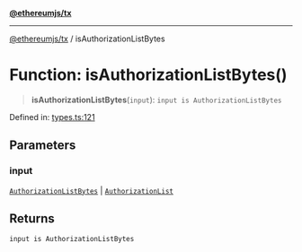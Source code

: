[**@ethereumjs/tx**](../README.md)

***

[@ethereumjs/tx](../README.md) / isAuthorizationListBytes

# Function: isAuthorizationListBytes()

> **isAuthorizationListBytes**(`input`): `input is AuthorizationListBytes`

Defined in: [types.ts:121](https://github.com/ethereumjs/ethereumjs-monorepo/blob/master/packages/tx/src/types.ts#L121)

## Parameters

### input

[`AuthorizationListBytes`](../type-aliases/AuthorizationListBytes.md) | [`AuthorizationList`](../type-aliases/AuthorizationList.md)

## Returns

`input is AuthorizationListBytes`
